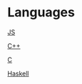 # Languages

[JS](Languages%2089c051cdea8c45e1b2fd03f9190d068a/JS%2016aef29eadc84f46a8b79679f0c2c5fd.md)

[C++](Languages%2089c051cdea8c45e1b2fd03f9190d068a/C%20a88aadfa77ec45528094295e1e5676fb.md)

[C](Languages%2089c051cdea8c45e1b2fd03f9190d068a/C%20c22e0aed0d53423b95a328d3c3407fcf.md)

[Haskell](Languages%2089c051cdea8c45e1b2fd03f9190d068a/Haskell%20096440ab904a42e595b90556230b72d3.md)